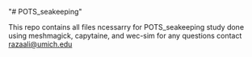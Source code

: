 "# POTS_seakeeping" 

This repo contains all files ncessarry for POTS_seakeeping study done using meshmagick, capytaine, and wec-sim 
for any questions contact razaali@umich.edu

